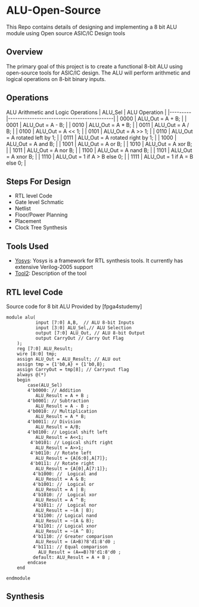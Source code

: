 # ALU-Open-Source
This Repo contains details of designing and implementing a 8 bit ALU module using Open source ASIC/IC Design tools

## Overview
The primary goal of this project is to create a functional 8-bit ALU using open-source tools for ASIC/IC design. The ALU will perform arithmetic and logical operations on 8-bit binary inputs.

## Operations


ALU Arithmetic and Logic Operations
| ALU_Sel | ALU Operation                               |
|---------|--------------------------------------------|
| 0000    | ALU_Out = A + B;                            |
| 0001    | ALU_Out = A - B;                            |
| 0010    | ALU_Out = A * B;                            |
| 0011    | ALU_Out = A / B;                            |
| 0100    | ALU_Out = A << 1;                           |
| 0101    | ALU_Out = A >> 1;                           |
| 0110    | ALU_Out = A rotated left by 1;             |
| 0111    | ALU_Out = A rotated right by 1;            |
| 1000    | ALU_Out = A and B;                         |
| 1001    | ALU_Out = A or B;                          |
| 1010    | ALU_Out = A xor B;                         |
| 1011    | ALU_Out = A nor B;                         |
| 1100    | ALU_Out = A nand B;                        |
| 1101    | ALU_Out = A xnor B;                        |
| 1110    | ALU_Out = 1 if A > B else 0;               |
| 1111    | ALU_Out = 1 if A = B else 0;               |

## Steps For Design
- RTL level Code
- Gate level Schmatic
- Netlist
- Floor/Power Planning
- Placement
- Clock Tree Synthesis

## Tools Used
- [Yosys](https://github.com/YosysHQ/yosys): Yosys is a framework for RTL synthesis tools. It currently has extensive Verilog-2005 support
- [Tool2](link2): Description of the tool

## RTL level Code

Source code for 8 bit ALU Provided by [fpga4studemy]
```
module alu(
           input [7:0] A,B,  // ALU 8-bit Inputs                 
           input [3:0] ALU_Sel,// ALU Selection
           output [7:0] ALU_Out, // ALU 8-bit Output
           output CarryOut // Carry Out Flag
    );
    reg [7:0] ALU_Result;
    wire [8:0] tmp;
    assign ALU_Out = ALU_Result; // ALU out
    assign tmp = {1'b0,A} + {1'b0,B};
    assign CarryOut = tmp[8]; // Carryout flag
    always @(*)
    begin
        case(ALU_Sel)
        4'b0000: // Addition
           ALU_Result = A + B ; 
        4'b0001: // Subtraction
           ALU_Result = A - B ;
        4'b0010: // Multiplication
           ALU_Result = A * B;
        4'b0011: // Division
           ALU_Result = A/B;
        4'b0100: // Logical shift left
           ALU_Result = A<<1;
         4'b0101: // Logical shift right
           ALU_Result = A>>1;
         4'b0110: // Rotate left
           ALU_Result = {A[6:0],A[7]};
         4'b0111: // Rotate right
           ALU_Result = {A[0],A[7:1]};
          4'b1000: //  Logical and 
           ALU_Result = A & B;
          4'b1001: //  Logical or
           ALU_Result = A | B;
          4'b1010: //  Logical xor 
           ALU_Result = A ^ B;
          4'b1011: //  Logical nor
           ALU_Result = ~(A | B);
          4'b1100: // Logical nand 
           ALU_Result = ~(A & B);
          4'b1101: // Logical xnor
           ALU_Result = ~(A ^ B);
          4'b1110: // Greater comparison
           ALU_Result = (A>B)?8'd1:8'd0 ;
          4'b1111: // Equal comparison   
            ALU_Result = (A==B)?8'd1:8'd0 ;
          default: ALU_Result = A + B ; 
        endcase
    end

endmodule

```

## Synthesis
